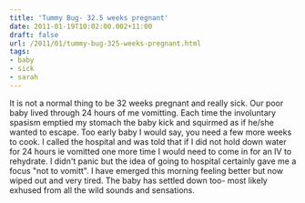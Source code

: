 ```yaml
---
title: 'Tummy Bug- 32.5 weeks pregnant'
date: 2011-01-19T10:02:00.002+11:00
draft: false
url: /2011/01/tummy-bug-325-weeks-pregnant.html
tags: 
- baby
- sick
- sarah
---
```


It is not a normal thing to be 32 weeks pregnant and really sick. Our poor baby lived through 24 hours of me vomitting. Each time the involuntary spasism emptied my stomach the baby kick and squirmed as if he/she wanted to escape. Too early baby I would say, you need a few more weeks to cook. I called the hospital and was told that if I did not hold down water for 24 hours ie vomitted one more time I would need to come in for an IV to rehydrate. I didn't panic but the idea of going to hospital certainly gave me a focus "not to vomitt". I have emerged this morning feeling better but now wiped out and very tired. The baby has settled down too- most likely exhused from all the wild sounds and sensations.